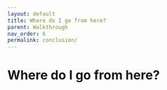 ```yaml
---
layout: default
title: Where do I go from here?
parent: Walkthrough
nav_order: 6
permalink: conclusion/
---
```


# Where do I go from here?
